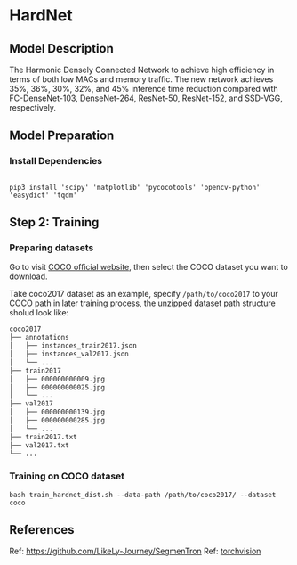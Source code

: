 # HardNet

## Model Description

The Harmonic Densely Connected Network to achieve high efficiency in terms of both low MACs and memory traffic. 
The new network achieves 35%, 36%, 30%, 32%, and 45% inference time reduction compared with FC-DenseNet-103, DenseNet-264, ResNet-50, ResNet-152, and SSD-VGG, respectively. 


## Model Preparation

### Install Dependencies

```shell

pip3 install 'scipy' 'matplotlib' 'pycocotools' 'opencv-python' 'easydict' 'tqdm'

```

## Step 2: Training

### Preparing datasets

Go to visit [COCO official website](https://cocodataset.org/#download), then select the COCO dataset you want to download.

Take coco2017 dataset as an example, specify `/path/to/coco2017` to your COCO path in later training process, the unzipped dataset path structure sholud look like:

```bash
coco2017
├── annotations
│   ├── instances_train2017.json
│   ├── instances_val2017.json
│   └── ...
├── train2017
│   ├── 000000000009.jpg
│   ├── 000000000025.jpg
│   └── ...
├── val2017
│   ├── 000000000139.jpg
│   ├── 000000000285.jpg
│   └── ...
├── train2017.txt
├── val2017.txt
└── ...
```

### Training on COCO dataset

```shell
bash train_hardnet_dist.sh --data-path /path/to/coco2017/ --dataset coco
```

## References

Ref: https://github.com/LikeLy-Journey/SegmenTron
Ref: [torchvision](../../torchvision/pytorch/README.md)
